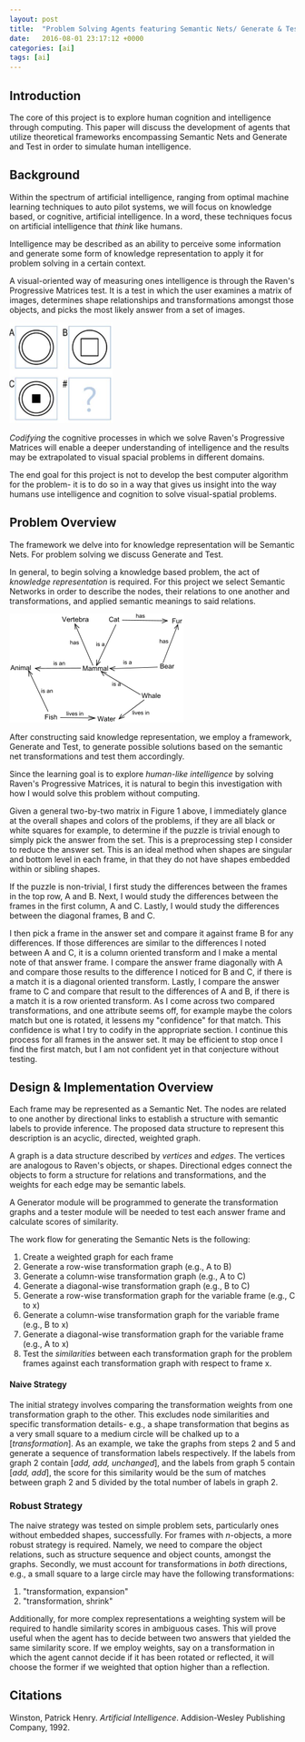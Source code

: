 ```yaml
---
layout: post
title:  "Problem Solving Agents featuring Semantic Nets/ Generate & Test"
date:   2016-08-01 23:17:12 +0000
categories: [ai]
tags: [ai]
---
```


## Introduction
The core of this project is to explore human cognition and intelligence through computing. This paper will discuss the development of agents that utilize theoretical frameworks encompassing Semantic Nets and Generate and Test in order to simulate human intelligence.

## Background 
Within the spectrum of artificial intelligence, ranging from optimal machine learning techniques to auto pilot systems, we will focus on knowledge based, or cognitive, artificial intelligence. In a word, these techniques focus on artificial intelligence that _think_ like humans. 

Intelligence may be described as an ability to perceive some information and generate some form of knowledge representation to apply it for problem solving in a certain context. 

A visual-oriented way of measuring ones intelligence is through the Raven's Progressive Matrices test. It is a test in which the user examines a matrix of images, determines shape relationships and transformations amongst those objects, and picks the most likely answer from a set of images.

![Raven's Progressive Matrices](../_assets/intelligence-with-kbai-frameworks/assignment1-figure1.PNG)

_Codifying_ the cognitive processes in which we solve Raven's Progressive Matrices will enable a deeper understanding of intelligence and the results may be extrapolated to visual spacial problems in different domains. 

The end goal for this project is not to develop the best computer algorithm for the problem- it is to do so in a way that gives us insight into the way humans use intelligence and cognition to solve visual-spatial problems.

## Problem Overview
The framework we delve into for knowledge representation will be Semantic Nets. For problem solving we discuss Generate and Test. 

In general, to begin solving a knowledge based problem, the act of _knowledge representation_ is required. For this project we select Semantic Networks in order to describe the nodes, their relations to one another and transformations, and applied semantic meanings to said relations.

![Semantic Network](../_assets/intelligence-with-kbai-frameworks/assignment1-figure2.PNG)

After constructing said knowledge representation, we employ a framework, Generate and Test, to generate possible solutions based on the semantic net transformations and test them accordingly.

Since the learning goal is to explore _human-like intelligence_ by solving Raven's Progressive Matrices, it is natural to begin this investigation with how I would solve this problem without computing. 

Given a general two-by-two matrix in Figure 1 above, I immediately glance at the overall shapes and colors of the problems, if they are all black or white squares for example, to determine if the puzzle is trivial enough to simply pick the answer from the set. This is a preprocessing step I consider to reduce the answer set. This is an ideal method when shapes are singular and bottom level in each frame, in that they do not have shapes embedded within or sibling shapes.

If the puzzle is non-trivial, I first study the differences between the frames in the top row, A and B. Next, I would study the differences between the frames in the first column, A and C. Lastly, I would study the differences between the diagonal frames, B and C.

I then pick a frame in the answer set and compare it against frame B for any differences. If those differences are similar to the differences I noted between A and C, it is a column oriented transform and I make a mental note of that answer frame. I compare the answer frame diagonally with A and compare those results to the difference I noticed for B and C, if there is a match it is a diagonal oriented transform. Lastly, I compare the answer frame to C and compare that result to the differences of A and B, if there is a match it is a row oriented transform. As I come across two compared transformations, and one attribute seems off, for example maybe the colors match but one is rotated, it lessens my "confidence" for that match. This confidence is what I try to codify in the appropriate section. I continue this process for all frames in the answer set. It may be efficient to stop once I find the first match, but I am not confident yet in that conjecture without testing.

## Design & Implementation Overview
Each frame may be represented as a Semantic Net. The nodes are related to one another by directional links to establish a structure with semantic labels to provide inference. The proposed data structure to represent this description is an acyclic, directed, weighted graph. 

A graph is a data structure described by _vertices_ and _edges_. The vertices are analogous to Raven's objects, or shapes. Directional edges connect the objects to form a structure for relations and transformations, and the weights for each edge may be semantic labels.

A Generator module will be programmed to generate the transformation graphs and a tester module will be needed to test each answer frame and calculate scores of similarity.

The work flow for generating the Semantic Nets is the following:

1. Create a weighted graph for each frame
2. Generate a row-wise transformation graph (e.g., A to B)
3. Generate a column-wise transformation graph (e.g., A to C)
4. Generate a diagonal-wise transformation graph (e.g., B to C)
5. Generate a row-wise transformation graph for the variable frame (e.g., C to x)
6. Generate a column-wise transformation graph for the variable frame (e.g., B to x)
7. Generate a diagonal-wise transformation graph for the variable frame (e.g., A to x)
8. Test the _similarities_ between each transformation graph for the problem frames against each transformation graph with respect to frame x.

#### Naive Strategy
The initial strategy involves comparing the transformation weights from one transformation graph to the other. This excludes node similarities and specific transformation details- e.g., a shape transformation that begins as a very small square to a medium circle will be chalked up to a [_transformation_]. As an example, we take the graphs from steps 2 and 5 and generate a sequence of transformation labels respectively. If the labels from graph 2 contain [_add, add, unchanged_], and the labels from graph 5 contain [_add, add_], the score for this similarity would be the sum of matches between graph 2 and 5 divided by the total number of labels in graph 2.

### Robust Strategy
The naive strategy was tested on simple problem sets, particularly ones without embedded shapes, successfully. For frames with _n_-objects, a more robust strategy is required. Namely, we need to compare the object relations, such as structure sequence and object counts, amongst the graphs. Secondly, we must account for transformations in _both_ directions, e.g., a small square to a large circle may have the following transformations:

1. "transformation, expansion"
2. "transformation, shrink"

Additionally, for more complex representations a weighting system will be required to handle similarity scores in ambiguous cases. This will prove useful when the agent has to decide between two answers that yielded the same similarity score. If we employ weights, say on a transformation in which the agent cannot decide if it has been rotated or reflected, it will choose the former if we weighted that option higher than a reflection.

## Citations

Winston, Patrick Henry. _Artificial Intelligence_. Addision-Wesley Publishing Company, 1992.

